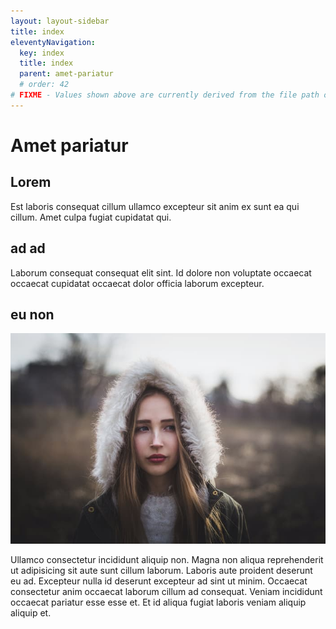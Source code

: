 ```yaml
---
layout: layout-sidebar
title: index
eleventyNavigation:
  key: index
  title: index
  parent: amet-pariatur
  # order: 42
# FIXME - Values shown above are currently derived from the file path only, except order which is also commented out because it is optional. Correct as desired and delete comment(s).
---
```


# Amet pariatur

## Lorem

Est laboris consequat cillum ullamco excepteur sit anim ex sunt ea qui cillum. Amet culpa fugiat cupidatat qui.

## ad ad

Laborum consequat consequat elit sint. Id dolore non voluptate occaecat occaecat cupidatat occaecat dolor officia laborum excepteur.

## eu non

<img class="bordered" src="/static/images/bulksplash-dimitryzub-FscKoOCyyzc.jpg" alt="bulksplash-dimitryzub-FscKoOCyyzc.jpg" />

Ullamco consectetur incididunt aliquip non. Magna non aliqua reprehenderit ut adipisicing sit aute sunt cillum laborum. Laboris aute proident deserunt eu ad. Excepteur nulla id deserunt excepteur ad sint ut minim. Occaecat consectetur anim occaecat laborum cillum ad consequat. Veniam incididunt occaecat pariatur esse esse et. Et id aliqua fugiat laboris veniam aliquip aliquip et.